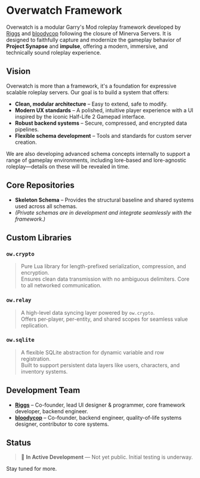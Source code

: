 # Overwatch Framework

Overwatch is a modular Garry's Mod roleplay framework developed by [Riggs](https:/github.com/riggs9162) and [bloodycop](https:/github.com/bloodycop6385) following the closure of Minerva Servers. It is designed to faithfully capture and modernize the gameplay behavior of **Project Synapse** and **impulse**, offering a modern, immersive, and technically sound roleplay experience.

## Vision

Overwatch is more than a framework, it's a foundation for expressive scalable roleplay servers. Our goal is to build a system that offers:

- **Clean, modular architecture** – Easy to extend, safe to modify.
- **Modern UX standards** – A polished, intuitive player experience with a UI inspired by the iconic Half-Life 2 Gamepad interface.
- **Robust backend systems** – Secure, compressed, and encrypted data pipelines.
- **Flexible schema development** – Tools and standards for custom server creation.

We are also developing advanced schema concepts internally to support a range of gameplay environments, including lore-based and lore-agnostic roleplay—details on these will be revealed in time.

## Core Repositories

- **Skeleton Schema** – Provides the structural baseline and shared systems used across all schemas.
- *(Private schemas are in development and integrate seamlessly with the framework.)*

## Custom Libraries

### `ow.crypto`
> Pure Lua library for length-prefixed serialization, compression, and encryption.  
> Ensures clean data transmission with no ambiguous delimiters. Core to all networked communication.

### `ow.relay`
> A high-level data syncing layer powered by `ow.crypto`.  
> Offers per-player, per-entity, and shared scopes for seamless value replication.

### `ow.sqlite`
> A flexible SQLite abstraction for dynamic variable and row registration.  
> Built to support persistent data layers like users, characters, and inventory systems.

## Development Team

- **[Riggs](https:/github.com/riggs9162)** – Co-founder, lead UI designer & programmer, core framework developer, backend engineer.  
- **[bloodycop](https:/github.com/bloodycop6385)** – Co-founder, backend engineer, quality-of-life systems designer, contributor to core systems.

## Status

> 🚧 **In Active Development** — Not yet public. Initial testing is underway.

Stay tuned for more.
